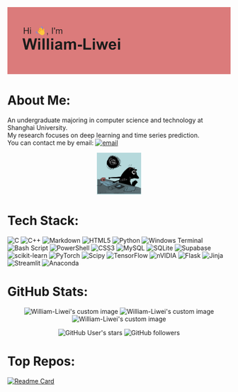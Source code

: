 ![header](https://github.com/William-Liwei/William-Liwei/blob/main/header.png)
# About Me:
An undergraduate majoring in computer science and technology at Shanghai University. <br>My research focuses on deep learning and time series prediction. <br>
You can contact me by email: [![email](https://img.shields.io/badge/Email-D14836?logo=gmail&logoColor=white)](mailto:liwei008009@163.com)  <br>
<p align="center">
  <img alt="GitHub User's stars" src="https://github.com/William-Liwei/William-Liwei/blob/main/codecat.gif" width="20%">
</p>

# Tech Stack:
![C](https://img.shields.io/badge/c-%2300599C.svg?style=flat&logo=c&logoColor=white) ![C++](https://img.shields.io/badge/c++-%2300599C.svg?style=flat&logo=c%2B%2B&logoColor=white) ![Markdown](https://img.shields.io/badge/markdown-%23000000.svg?style=flat&logo=markdown&logoColor=white) ![HTML5](https://img.shields.io/badge/html5-%23E34F26.svg?style=flat&logo=html5&logoColor=white) ![Python](https://img.shields.io/badge/python-3670A0?style=flat&logo=python&logoColor=ffdd54) ![Windows Terminal](https://img.shields.io/badge/Windows%20Terminal-%234D4D4D.svg?style=flat&logo=windows-terminal&logoColor=white) ![Bash Script](https://img.shields.io/badge/bash_script-%23121011.svg?style=flat&logo=gnu-bash&logoColor=white) ![PowerShell](https://img.shields.io/badge/PowerShell-%235391FE.svg?style=flat&logo=powershell&logoColor=white) ![CSS3](https://img.shields.io/badge/css3-%231572B6.svg?style=flat&logo=css3&logoColor=white) ![MySQL](https://img.shields.io/badge/mysql-4479A1.svg?style=flat&logo=mysql&logoColor=white) ![SQLite](https://img.shields.io/badge/sqlite-%2307405e.svg?style=flat&logo=sqlite&logoColor=white) ![Supabase](https://img.shields.io/badge/Supabase-3ECF8E?style=flat&logo=supabase&logoColor=white) ![scikit-learn](https://img.shields.io/badge/scikit--learn-%23F7931E.svg?style=flat&logo=scikit-learn&logoColor=white) ![PyTorch](https://img.shields.io/badge/PyTorch-%23EE4C2C.svg?style=flat&logo=PyTorch&logoColor=white) ![Scipy](https://img.shields.io/badge/SciPy-%230C55A5.svg?style=flat&logo=scipy&logoColor=%white) ![TensorFlow](https://img.shields.io/badge/TensorFlow-%23FF6F00.svg?style=flat&logo=TensorFlow&logoColor=white) ![nVIDIA](https://img.shields.io/badge/cuda-000000.svg?style=flat&logo=nVIDIA&logoColor=green) ![Flask](https://img.shields.io/badge/flask-%23000.svg?style=flat&logo=flask&logoColor=white) ![Jinja](https://img.shields.io/badge/jinja-white.svg?style=flat&logo=jinja&logoColor=black) ![Streamlit](https://img.shields.io/badge/Streamlit-%23FE4B4B.svg?style=flat&logo=streamlit&logoColor=white) ![Anaconda](https://img.shields.io/badge/Anaconda-%2344A833.svg?style=flat&logo=anaconda&logoColor=white)
# GitHub Stats:
<p align="center">
  <img src="https://github-readme-stats.vercel.app/api?username=William-Liwei&theme=dark&hide_border=false&count_private=true&border_radius=10" alt="William-Liwei's custom image"/>
  <img src="https://nirzak-streak-stats.vercel.app?user=william-liwei&theme=dark&hide_border=true&border_radius=10&mode=weekly&card_width=320&hide_current_streak=true" alt="William-Liwei's custom image"/>
  <img src="https://github-contributor-stats.vercel.app/api?username=William-Liwei&limit=4&theme=tokyonight&combine_all_yearly_contributions=true&border_radius=10" alt="William-Liwei's custom image"/>
</p>
<p align="center">
  <img alt="GitHub User's stars" src="https://img.shields.io/github/stars/william-liwei">
  <img alt="GitHub followers" src="https://img.shields.io/github/followers/william-liwei">
</p>

# Top Repos:

[![Readme Card](https://github-readme-stats.vercel.app/api/pin/?username=william-liwei&repo=energypatchtst)](https://github.com/William-Liwei/EnergyPatchTST)
<!-- Proudly created with GPRM ( https://gprm.itsvg.in ) -->
